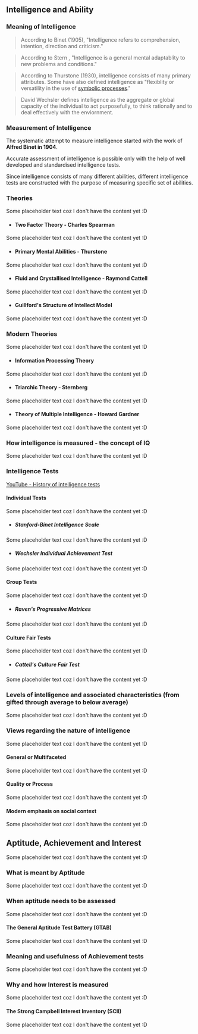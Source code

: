 ## Intelligence and Ability

### Meaning of Intelligence

> According to Binet (1905), "Intelligence refers to comprehension, intention, direction and criticism."

> According to Stern , "Intelligence is a general mental adaptablity to new problems and conditions."

> According to Thurstone (1930), intelligence consists of many primary attributes. Some have also defined intelligence as "flexiblity or versatility in the use of [symbolic processes](/topics/misc/#symbolic-process)."

> David Wechsler defines intelligence as the aggregate or global capacity of the individual to act purposefully, to think rationally and to deal effectively with the enviornment.

### Measurement of Intelligence
The systematic attempt to measure intelligence started with the work of  **Alfred Binet in 1904**. 

Accurate assessment of intelligence is possible only with the help of well developed and standardised intelligence tests.

Since intelligence consists of many different abilities, different intelligence tests are constructed with the purpose of measuring specific set of abilities.

### Theories
Some placeholder text coz I don't have the content yet :D

- #### Two Factor Theory - Charles Spearman
Some placeholder text coz I don't have the content yet :D

- #### Primary Mental Abilities - Thurstone
Some placeholder text coz I don't have the content yet :D

- #### Fluid and Crystallised Intelligence - Raymond Cattell
Some placeholder text coz I don't have the content yet :D

- #### Guillford's Structure of Intellect Model
Some placeholder text coz I don't have the content yet :D

### Modern Theories
Some placeholder text coz I don't have the content yet :D

- #### Information Processing Theory
Some placeholder text coz I don't have the content yet :D

- #### Triarchic Theory - Sternberg
Some placeholder text coz I don't have the content yet :D

- #### Theory of Multiple Intelligence - Howard Gardner
Some placeholder text coz I don't have the content yet :D

### How intelligence is measured - the concept of IQ
Some placeholder text coz I don't have the content yet :D

### Intelligence Tests
[YouTube - History of intelligence tests](https://www.youtube.com/watch?v=W2bKaw2AJxs)

#### Individual Tests
Some placeholder text coz I don't have the content yet :D

- ##### Stanford-Binet Intelligence Scale
Some placeholder text coz I don't have the content yet :D

- ##### Wechsler Individual Achievement Test
Some placeholder text coz I don't have the content yet :D

#### Group Tests
Some placeholder text coz I don't have the content yet :D

- ##### Raven's Progressive Matrices
Some placeholder text coz I don't have the content yet :D

#### Culture Fair Tests
Some placeholder text coz I don't have the content yet :D

- ##### Cattell's Culture Fair Test
Some placeholder text coz I don't have the content yet :D

### Levels of intelligence and associated characteristics (from gifted through average to below average)
Some placeholder text coz I don't have the content yet :D

### Views regarding the nature of intelligence
Some placeholder text coz I don't have the content yet :D

#### General or Multifaceted
Some placeholder text coz I don't have the content yet :D

#### Quality or Process
Some placeholder text coz I don't have the content yet :D

#### Modern emphasis on social context
Some placeholder text coz I don't have the content yet :D

## Aptitude, Achievement and Interest
Some placeholder text coz I don't have the content yet :D

### What is meant by Aptitude
Some placeholder text coz I don't have the content yet :D

### When aptitude needs to be assessed
Some placeholder text coz I don't have the content yet :D

#### The General Aptitude Test Battery (GTAB)
Some placeholder text coz I don't have the content yet :D

### Meaning and usefulness of Achievement tests
Some placeholder text coz I don't have the content yet :D

### Why and how Interest is measured
Some placeholder text coz I don't have the content yet :D

#### The Strong Campbell Interest Inventory (SCII)
Some placeholder text coz I don't have the content yet :D
